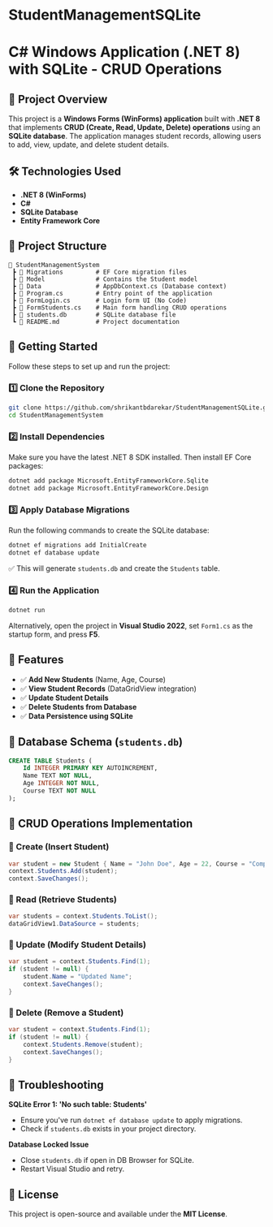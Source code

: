 ﻿# StudentManagementSQLite

# C# Windows Application (.NET 8) with SQLite - CRUD Operations

## 📌 Project Overview
This project is a **Windows Forms (WinForms) application** built with **.NET 8** that implements **CRUD (Create, Read, Update, Delete) operations** using an **SQLite database**. The application manages student records, allowing users to add, view, update, and delete student details.

## 🛠 Technologies Used
- **.NET 8 (WinForms)**
- **C#**
- **SQLite Database**
- **Entity Framework Core**

## 📂 Project Structure
```
📁 StudentManagementSystem
 ┣ 📂 Migrations         # EF Core migration files
 ┣ 📂 Model              # Contains the Student model
 ┣ 📂 Data               # AppDbContext.cs (Database context)
 ┣ 📜 Program.cs         # Entry point of the application
 ┣ 📜 FormLogin.cs       # Login form UI (No Code)
 ┣ 📜 FormStudents.cs    # Main form handling CRUD operations
 ┣ 📜 students.db        # SQLite database file
 ┗ 📜 README.md          # Project documentation
```

## 🚀 Getting Started
Follow these steps to set up and run the project:

### **1️⃣ Clone the Repository**
```sh
git clone https://github.com/shrikantbdarekar/StudentManagementSQLite.git
cd StudentManagementSystem
```

### **2️⃣ Install Dependencies**
Make sure you have the latest .NET 8 SDK installed. Then install EF Core packages:
```sh
dotnet add package Microsoft.EntityFrameworkCore.Sqlite
dotnet add package Microsoft.EntityFrameworkCore.Design
```

### **3️⃣ Apply Database Migrations**
Run the following commands to create the SQLite database:
```sh
dotnet ef migrations add InitialCreate
dotnet ef database update
```
✅ This will generate `students.db` and create the `Students` table.

### **4️⃣ Run the Application**
```sh
dotnet run
```
Alternatively, open the project in **Visual Studio 2022**, set `Form1.cs` as the startup form, and press **F5**.

## 📌 Features
- ✅ **Add New Students** (Name, Age, Course)
- ✅ **View Student Records** (DataGridView integration)
- ✅ **Update Student Details**
- ✅ **Delete Students from Database**
- ✅ **Data Persistence using SQLite**

## 📖 Database Schema (`students.db`)
```sql
CREATE TABLE Students (
    Id INTEGER PRIMARY KEY AUTOINCREMENT,
    Name TEXT NOT NULL,
    Age INTEGER NOT NULL,
    Course TEXT NOT NULL
);
```

## 🔧 CRUD Operations Implementation
### **🔹 Create (Insert Student)**
```csharp
var student = new Student { Name = "John Doe", Age = 22, Course = "Computer Science" };
context.Students.Add(student);
context.SaveChanges();
```

### **🔹 Read (Retrieve Students)**
```csharp
var students = context.Students.ToList();
dataGridView1.DataSource = students;
```

### **🔹 Update (Modify Student Details)**
```csharp
var student = context.Students.Find(1);
if (student != null) {
    student.Name = "Updated Name";
    context.SaveChanges();
}
```

### **🔹 Delete (Remove a Student)**
```csharp
var student = context.Students.Find(1);
if (student != null) {
    context.Students.Remove(student);
    context.SaveChanges();
}
```

## 🐞 Troubleshooting
**SQLite Error 1: 'No such table: Students'**
- Ensure you've run `dotnet ef database update` to apply migrations.
- Check if `students.db` exists in your project directory.

**Database Locked Issue**
- Close `students.db` if open in DB Browser for SQLite.
- Restart Visual Studio and retry.

## 📜 License
This project is open-source and available under the **MIT License**.

